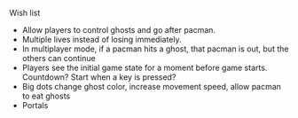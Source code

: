 Wish list

- Allow players to control ghosts and go after pacman.
- Multiple lives instead of losing immediately.
- In multiplayer mode, if a pacman hits a ghost, that pacman is out, but the others can continue
- Players see the initial game state for a moment before game starts. Countdown? Start when a key is pressed?
- Big dots change ghost color, increase movement speed, allow pacman to eat ghosts
- Portals
